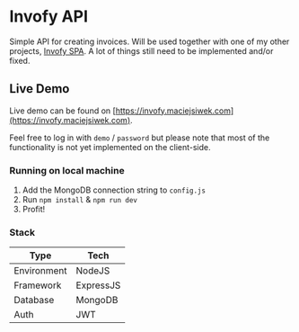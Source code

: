 # Invofy API

Simple API for creating invoices. Will be used together with one of my other projects, [Invofy SPA](https://github.com/ms223iu/Invofy-SPA). A lot of things still need to be implemented and/or fixed.

## Live Demo

Live demo can be found on [https://invofy.maciejsiwek.com](https://invofy.maciejsiwek.com). 

Feel free to log in with `demo` / `password` but please note that most of the functionality is not yet implemented on the client-side.

### Running on local machine

 1. Add the MongoDB connection string to `config.js`
 2. Run `npm install` & `npm run dev`
 3. Profit!

### Stack

| Type| Tech|
| --|--|
| Environment | NodeJS |
| Framework | ExpressJS |
| Database | MongoDB |
| Auth | JWT |
